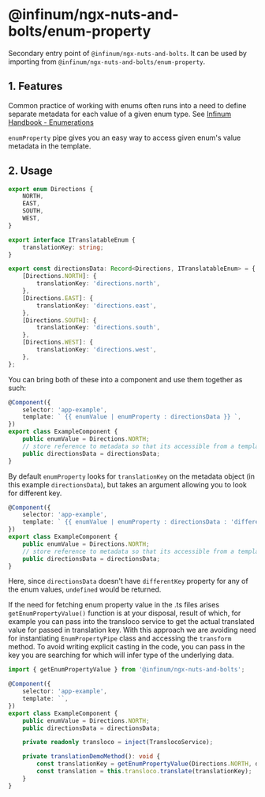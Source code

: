 # @infinum/ngx-nuts-and-bolts/enum-property

Secondary entry point of `@infinum/ngx-nuts-and-bolts`. It can be used by importing from `@infinum/ngx-nuts-and-bolts/enum-property`.

## 1. Features

Common practice of working with enums often runs into a need to define separate metadata for each value of a given enum type. See [Infinum Handbook - Enumerations](https://infinum.com/handbook/frontend/angular/angular-guidelines-and-best-practices/file-and-module-organization-and-naming#enumerations)

`enumProperty` pipe gives you an easy way to access given enum's value metadata in the template.

## 2. Usage

```ts
export enum Directions {
	NORTH,
	EAST,
	SOUTH,
	WEST,
}

export interface ITranslatableEnum {
	translationKey: string;
}

export const directionsData: Record<Directions, ITranslatableEnum> = {
	[Directions.NORTH]: {
		translationKey: 'directions.north',
	},
	[Directions.EAST]: {
		translationKey: 'directions.east',
	},
	[Directions.SOUTH]: {
		translationKey: 'directions.south',
	},
	[Directions.WEST]: {
		translationKey: 'directions.west',
	},
};
```

You can bring both of these into a component and use them together as such:

```ts
@Component({
	selector: 'app-example',
	template: ` {{ enumValue | enumProperty : directionsData }} `,
})
export class ExampleComponent {
	public enumValue = Directions.NORTH;
	// store reference to metadata so that its accessible from a template
	public directionsData = directionsData;
}
```

By default `enumProperty` looks for `translationKey` on the metadata object (in this example `directionsData`), but takes an argument allowing you to look for different key.

```ts
@Component({
	selector: 'app-example',
	template: ` {{ enumValue | enumProperty : directionsData : 'differentKey' }} `,
})
export class ExampleComponent {
	public enumValue = Directions.NORTH;
	// store reference to metadata so that its accessible from a template
	public directionsData = directionsData;
}
```

Here, since `directionsData` doesn't have `differentKey` property for any of the enum values, `undefined` would be returned.

If the need for fetching enum property value in the .ts files arises `getEnumPropertyValue()` function is at your disposal, result of which, for example you can pass into the transloco service to get the actual translated value for passed in translation key. With this approach we are avoiding need for instantiating `EnumPropertyPipe` class and accessing the `transform` method. To avoid writing explicit casting in the code, you can pass in the key you are searching for which will infer type of the underlying data.

```ts
import { getEnumPropertyValue } from '@infinum/ngx-nuts-and-bolts';

@Component({
	selector: 'app-example',
	template: ``,
})
export class ExampleComponent {
	public enumValue = Directions.NORTH;
	public directionsData = directionsData;

	private readonly transloco = inject(TranslocoService);

	private translationDemoMethod(): void {
		const translationKey = getEnumPropertyValue(Directions.NORTH, directionsData);
		const translation = this.transloco.translate(translationKey);
	}
}
```
